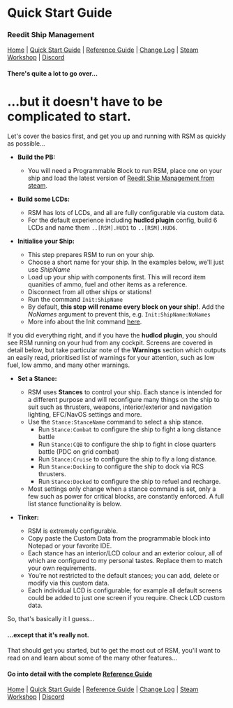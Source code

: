 ﻿# Quick Start Guide
### Reedit Ship Management
[Home](https://github.com/christorreed/ReeditShipManagement/) | [Quick Start Guide](https://github.com/christorreed/ReeditShipManagement/blob/main/README.QuickStartGuide.md) | [Reference Guide](https://github.com/christorreed/ReeditShipManagement/blob/main/README.ReferenceGuide.md) | [Change Log](https://github.com/christorreed/ReeditShipManagement/blob/main/README.ChangeLog.md) | [Steam Workshop](https://steamcommunity.com/sharedfiles/filedetails/?id=2911212140) | [Discord](https://discord.gg/Z7UtZBBe) 

#### There's quite a lot to go over...

# ...but it doesn't have to be complicated to start.

Let's cover the basics first, and get you up and running with RSM as quickly as possible...

* **Build the PB:**
	* You will need a Programmable Block to run RSM, place one on your ship and load the latest version of [Reedit Ship Management from steam](https://steamcommunity.com/sharedfiles/filedetails/?id=2911212140).

* **Build some LCDs:**
	* RSM has lots of LCDs, and all are fully configurable via custom data.
	* For the default experience including **hudlcd plugin** config, build 6 LCDs and name them `..[RSM].HUD1` to `..[RSM].HUD6`.

* **Initialise your Ship:**
	* This step prepares RSM to run on your ship.
	* Choose a short name for your ship. In the examples below, we'll just use *ShipName*
	* Load up your ship with components first. This will record item quanities of ammo, fuel and other items as a reference.
	* Disconnect from all other ships or stations!
	* Run the command `Init:ShipName`
	* By default, **this step will rename every block on your ship!**. Add the *NoNames* argument to prevent this, e.g. `Init:ShipName:NoNames`
	* More info about the Init command [here](https://github.com/christorreed/ReeditShipManagement/blob/main/README.ReferenceGuide.md#init).

If you did everything right, and if you have the **hudlcd plugin**, you should see RSM running on your hud from any cockpit. Screens are covered in detail below, but take particular note of the **Warnings** section which outputs an easily read, prioritised list of warnings for your attention, such as low fuel, low ammo, and many other warnings.

* **Set a Stance:**
	* RSM uses **Stances** to control your ship. Each stance is intended for a different purpose and will reconfigure many things on the ship to suit such as thrusters, weapons, interior/exterior and navigation lighting, EFC/NavOS settings and more.
	* Use the `Stance:StanceName` command to select a ship stance.
		* Run `Stance:Combat` to configure the ship to fight a long distance battle
		* Run `Stance:CQB` to configure the ship to fight in close quarters battle (PDC on grid combat)
		* Run `Stance:Cruise` to configure the ship to fly a long distance.
		* Run `Stance:Docking` to configure the ship to dock via RCS thrusters.
		* Run `Stance:Docked` to configure the ship to refuel and recharge.
	* Most settings only change when a stance command is set, only a few such as power for critical blocks, are constantly enforced.  A full list stance functionality is below.

* **Tinker:**
	* RSM is extremely configurable.
	* Copy paste the Custom Data from the programmable block into Notepad or your favorite IDE.
	* Each stance has an interior/LCD colour and an exterior colour, all of which are configured to my personal tastes. Replace them to match your own requirements.
	* You're not restricted to the default stances; you can add, delete or modify via this custom data.
	* Each individual LCD is configurable; for example all default screens could be added to just one screen if you require.  Check LCD custom data.

So, that's basically it I guess...

#### ...except that it's really not.

That should get you started, but to get the most out of RSM, you'll want to read on and learn about some of the many other features...

#### Go into detail with the complete [Reference Guide](https://github.com/christorreed/ReeditShipManagement/blob/main/README.ReferenceGuide.md)

[Home](https://github.com/christorreed/ReeditShipManagement/) | [Quick Start Guide](https://github.com/christorreed/ReeditShipManagement/blob/main/README.QuickStartGuide.md) | [Reference Guide](https://github.com/christorreed/ReeditShipManagement/blob/main/README.ReferenceGuide.md) | [Change Log](https://github.com/christorreed/ReeditShipManagement/blob/main/README.ChangeLog.md) | [Steam Workshop](https://steamcommunity.com/sharedfiles/filedetails/?id=2911212140) | [Discord](https://discord.gg/Z7UtZBBe) 